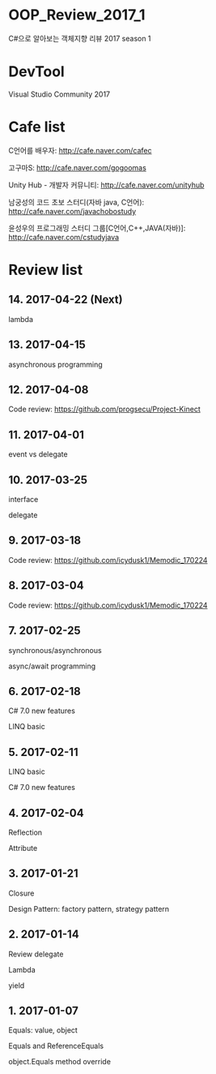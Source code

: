 # OOP_Review_2017_1
C#으로 알아보는 객체지향 리뷰 2017 season 1

# DevTool
Visual Studio Community 2017

# Cafe list
C언어를 배우자: http://cafe.naver.com/cafec

고구마S: http://cafe.naver.com/gogoomas

Unity Hub - 개발자 커뮤니티: http://cafe.naver.com/unityhub

남궁성의 코드 초보 스터디(자바 java, C언어): http://cafe.naver.com/javachobostudy

윤성우의 프로그래밍 스터디 그룹[C언어,C++,JAVA(자바)]: http://cafe.naver.com/cstudyjava

# Review list
## 14. 2017-04-22 (Next)
lambda
## 13. 2017-04-15
asynchronous programming
## 12. 2017-04-08
Code review: https://github.com/progsecu/Project-Kinect
## 11. 2017-04-01
event vs delegate
## 10. 2017-03-25
interface

delegate
## 9. 2017-03-18
Code review: https://github.com/icydusk1/Memodic_170224
## 8. 2017-03-04
Code review: https://github.com/icydusk1/Memodic_170224
## 7. 2017-02-25
synchronous/asynchronous

async/await programming
## 6. 2017-02-18
C# 7.0 new features

LINQ basic
## 5. 2017-02-11
LINQ basic

C# 7.0 new features
## 4. 2017-02-04
Reflection

Attribute
## 3. 2017-01-21
Closure

Design Pattern: factory pattern, strategy pattern
## 2. 2017-01-14
Review delegate

Lambda

yield
## 1. 2017-01-07
Equals: value, object

Equals and ReferenceEquals

object.Equals method override
